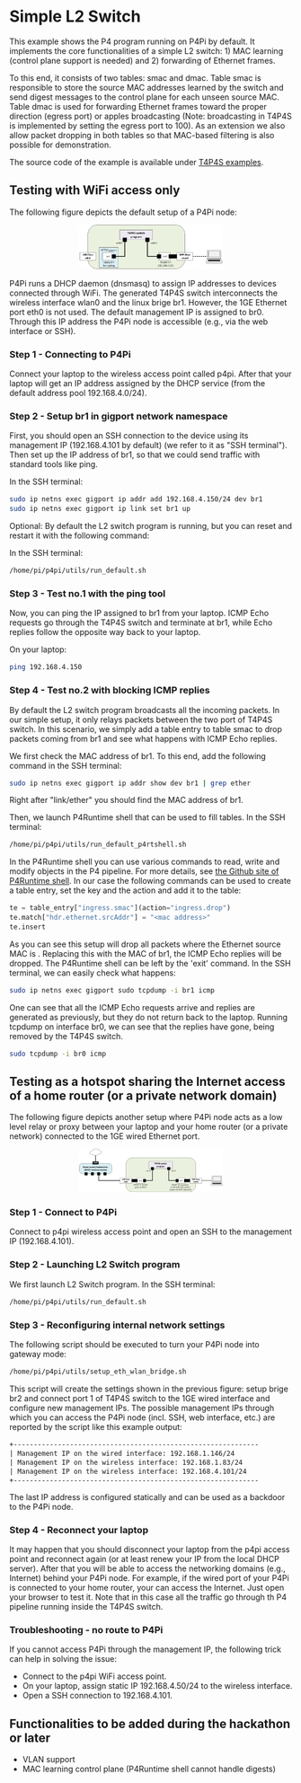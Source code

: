 # Simple L2 Switch

This example shows the P4 program running on P4Pi by default. It implements the core functionalities of a simple L2 switch: 1) MAC learning (control plane support is needed) and 2) forwarding of Ethernet frames.

To this end, it consists of two tables: smac and dmac. Table smac is responsible to store the source MAC addresses learned by the switch and send digest messages to the control plane for each unseen source MAC. Table dmac is used for forwarding Ethernet frames toward the proper direction (egress port) or apples broadcasting (Note: broadcasting in T4P4S is implemented by setting the egress port to 100). As an extension we also allow packet dropping in both tables so that MAC-based filtering is also possible for demonstration.

The source code of the example is available under [T4P4S examples](https://github.com/P4EDGE/t4p4s/blob/master/examples/l2switch.p4).

## Testing with WiFi access only
The following figure depicts the default setup of a P4Pi node:
<p align="center">
  <img alt="Default settings of P4Pi" width="256px" src="../../images/l2switch_setupA.png">
</p>

P4Pi runs a DHCP daemon (dnsmasq) to assign IP addresses to devices connected through WiFi. The generated T4P4S switch interconnects the wireless interface wlan0 and the linux brige br1. However, the 1GE Ethernet port eth0 is not used. The default management IP is assigned to br0. Through this IP address the P4Pi node is accessible (e.g., via the web interface or SSH).

### Step 1 - Connecting to P4Pi
Connect your laptop to the wireless access point called p4pi. After that your laptop will get an IP address assigned by the DHCP service (from the default address pool 192.168.4.0/24).

### Step 2 - Setup br1 in gigport network namespace
First, you should open an SSH connection to the device using its management IP (192.168.4.101 by default) (we refer to it as "SSH terminal"). Then set up the IP address of br1, so that we could send traffic with standard tools like ping. 

In the SSH terminal:
```bash
sudo ip netns exec gigport ip addr add 192.168.4.150/24 dev br1
sudo ip netns exec gigport ip link set br1 up
```

Optional: By default the L2 switch program is running, but you can reset and restart it with the following command:

In the SSH terminal:
```bash
/home/pi/p4pi/utils/run_default.sh
```

### Step 3 - Test no.1 with the ping tool
Now, you can ping the IP assigned to br1 from your laptop. ICMP Echo requests go through the T4P4S switch and terminate at br1, while Echo replies follow the opposite way back to your laptop.

On your laptop:
```bash
ping 192.168.4.150
```

### Step 4 - Test no.2 with blocking ICMP replies
By default the L2 switch program broadcasts all the incoming packets. In our simple setup, it only relays packets between the two port of T4P4S switch. In this scenario, we simply add a table entry to table smac to drop packets coming from br1 and see what happens with ICMP Echo replies.

We first check the MAC address of br1. To this end, add the following command in the SSH terminal:
```bash
sudo ip netns exec gigport ip addr show dev br1 | grep ether
```
Right after "link/ether" you should find the MAC address of br1.

Then, we launch P4Runtime shell that can be used to fill tables. In the SSH terminal:
```bash
/home/pi/p4pi/utils/run_default_p4rtshell.sh
```

In the P4Runtime shell you can use various commands to read, write and modify objects in the P4 pipeline. For more details, see [the Github site of P4Runtime shell](https://github.com/p4lang/p4runtime-shell). In our case the following commands can be used to create a table entry, set the key and the action and add it to the table:
```python
te = table_entry["ingress.smac"](action="ingress.drop")
te.match["hdr.ethernet.srcAddr"] = "<mac address>"
te.insert
```

As you can see this setup will drop all packets where the Ethernet source MAC is <mac address>. Replacing this with the MAC of br1, the ICMP Echo replies will be dropped. The P4Runtime shell can be left by the 'exit' command. In the SSH terminal, we can easily check what happens:
```bash
sudo ip netns exec gigport sudo tcpdump -i br1 icmp
```

One can see that all the ICMP Echo requests arrive and replies are generated as previously, but they do not return back to the laptop. Running tcpdump on interface br0, we can see that the replies have gone, being removed by the T4P4S switch.
```bash
sudo tcpdump -i br0 icmp
```

## Testing as a hotspot sharing the Internet access of a home router (or a private network domain)
The following figure depicts another setup where P4Pi node acts as a low level relay or proxy between your laptop and your home router (or a private network) connected to the 1GE wired Ethernet port.
<p align="center">
  <img alt="Low level gateway mode of P4Pi" width="256px" src="../../images/l2switch_setupB.png">
</p>

### Step 1 - Connect to P4Pi
Connect to p4pi wireless access point and open an SSH to the management IP (192.168.4.101).

### Step 2 - Launching L2 Switch program
We first launch L2 Switch program. In the SSH terminal:
```bash
/home/pi/p4pi/utils/run_default.sh
```

### Step 3 - Reconfiguring internal network settings
The following script should be executed to turn your P4Pi node into gateway mode:
```bash
/home/pi/p4pi/utils/setup_eth_wlan_bridge.sh
```

This script will create the settings shown in the previous figure: setup brige br2 and connect port 1 of T4P4S switch to the 1GE wired interface and configure new management IPs. The possible management IPs through which you can access the P4Pi node (incl. SSH, web interface, etc.) are reported by the script like this example output:
```
+-------------------------------------------------------------
| Management IP on the wired interface: 192.168.1.146/24
| Management IP on the wireless interface: 192.168.1.83/24
| Management IP on the wireless interface: 192.168.4.101/24
+-------------------------------------------------------------
```

The last IP address is configured statically and can be used as a backdoor to the P4Pi node.

### Step 4 - Reconnect your laptop
It may happen that you should disconnect your laptop from the p4pi access point and reconnect again (or at least renew your IP from the local DHCP server). After that you will be able to access the networking domains (e.g., Internet) behind your P4Pi node.
For example, if the wired port of your P4Pi is connected to your home router, your can access the Internet. Just open your browser to test it. Note that in this case all the traffic go through th P4 pipeline running inside the T4P4S switch.

### Troubleshooting - no route to P4Pi
If you cannot access P4Pi through the management IP, the following trick can help in solving the issue:
* Connect to the p4pi WiFi access point.
* On your laptop, assign static IP 192.168.4.50/24 to the wireless interface.
* Open a SSH connection to 192.168.4.101.

## Functionalities to be added during the hackathon or later
* VLAN support
* MAC learning control plane (P4Runtime shell cannot handle digests)